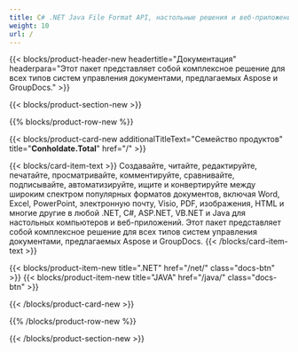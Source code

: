 ```yaml
---
title: C# .NET Java File Format API, настольные решения и веб-приложения
weight: 10
url: /
---
```


{{< blocks/product-header-new headertitle="Документация" headerpara="Этот пакет представляет собой комплексное решение для всех типов систем управления документами, предлагаемых Aspose и GroupDocs." >}}

{{< blocks/product-section-new >}}

{{% blocks/product-row-new %}}

{{< blocks/product-card-new additionalTitleText="Семейство продуктов" title="**Conholdate.Total**" href="/" >}}

{{< blocks/card-item-text >}}
Создавайте, читайте, редактируйте, печатайте, просматривайте, комментируйте, сравнивайте, подписывайте, автоматизируйте, ищите и конвертируйте между широким спектром популярных форматов документов, включая Word, Excel, PowerPoint, электронную почту, Visio, PDF, изображения, HTML и многие другие в любой .NET, C#, ASP.NET, VB.NET и Java для настольных компьютеров и веб-приложений. Этот пакет представляет собой комплексное решение для всех типов систем управления документами, предлагаемых Aspose и GroupDocs.
{{< /blocks/card-item-text >}}

{{< blocks/product-item-new title=".NET" href="/net/" class="docs-btn"  >}} {{< blocks/product-item-new title="JAVA" href="/java/" class="docs-btn" >}}

{{< /blocks/product-card-new >}}

{{% /blocks/product-row-new %}}

{{< /blocks/product-section-new >}}

